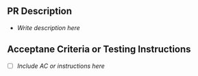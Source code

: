 ## PR Description

- _Write description here_

## Acceptane Criteria or Testing Instructions

- [ ] _Include AC or instructions here_
